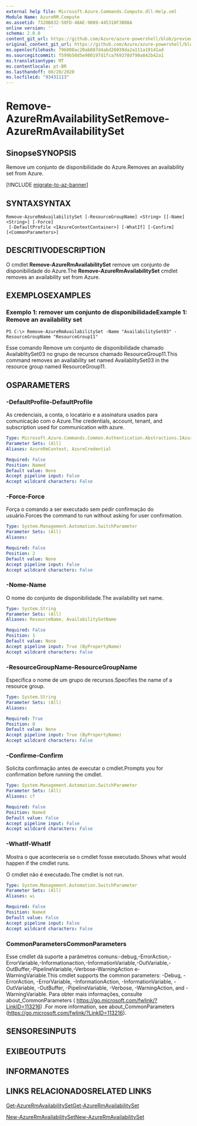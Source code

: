 ```yaml
---
external help file: Microsoft.Azure.Commands.Compute.dll-Help.xml
Module Name: AzureRM.Compute
ms.assetid: 7320B832-50FD-48AE-9089-445318F3B08A
online version: ''
schema: 2.0.0
content_git_url: https://github.com/Azure/azure-powershell/blob/preview/src/ResourceManager/Compute/Stack/Commands.Compute/help/Remove-AzureRmAvailabilitySet.md
original_content_git_url: https://github.com/Azure/azure-powershell/blob/preview/src/ResourceManager/Compute/Stack/Commands.Compute/help/Remove-AzureRmAvailabilitySet.md
ms.openlocfilehash: 796000ac20ab887d4abd26039da2a111a19141ad
ms.sourcegitcommit: f599b50d5e980197d1fca769378df90a842b42a1
ms.translationtype: MT
ms.contentlocale: pt-BR
ms.lasthandoff: 08/20/2020
ms.locfileid: "93431113"
---
```

# <span data-ttu-id="257ee-101">Remove-AzureRmAvailabilitySet</span><span class="sxs-lookup"><span data-stu-id="257ee-101">Remove-AzureRmAvailabilitySet</span></span>

## <span data-ttu-id="257ee-102">Sinopse</span><span class="sxs-lookup"><span data-stu-id="257ee-102">SYNOPSIS</span></span>
<span data-ttu-id="257ee-103">Remove um conjunto de disponibilidade do Azure.</span><span class="sxs-lookup"><span data-stu-id="257ee-103">Removes an availability set from Azure.</span></span>

[!INCLUDE [migrate-to-az-banner](../../includes/migrate-to-az-banner.md)]

## <span data-ttu-id="257ee-104">SYNTAX</span><span class="sxs-lookup"><span data-stu-id="257ee-104">SYNTAX</span></span>

```
Remove-AzureRmAvailabilitySet [-ResourceGroupName] <String> [[-Name] <String>] [-Force]
 [-DefaultProfile <IAzureContextContainer>] [-WhatIf] [-Confirm] [<CommonParameters>]
```

## <span data-ttu-id="257ee-105">DESCRITIVO</span><span class="sxs-lookup"><span data-stu-id="257ee-105">DESCRIPTION</span></span>
<span data-ttu-id="257ee-106">O cmdlet **Remove-AzureRmAvailabilitySet** remove um conjunto de disponibilidade do Azure.</span><span class="sxs-lookup"><span data-stu-id="257ee-106">The **Remove-AzureRmAvailabilitySet** cmdlet removes an availability set from Azure.</span></span>

## <span data-ttu-id="257ee-107">EXEMPLOS</span><span class="sxs-lookup"><span data-stu-id="257ee-107">EXAMPLES</span></span>

### <span data-ttu-id="257ee-108">Exemplo 1: remover um conjunto de disponibilidade</span><span class="sxs-lookup"><span data-stu-id="257ee-108">Example 1: Remove an availability set</span></span>
```
PS C:\> Remove-AzureRmAvailabilitySet -Name "AvailabilitySet03" -ResourceGroupName "ResourceGroup11"
```

<span data-ttu-id="257ee-109">Esse comando Remove um conjunto de disponibilidade chamado AvailablitySet03 no grupo de recursos chamado ResourceGroup11.</span><span class="sxs-lookup"><span data-stu-id="257ee-109">This command removes an availability set named AvailablitySet03 in the resource group named ResourceGroup11.</span></span>

## <span data-ttu-id="257ee-110">OS</span><span class="sxs-lookup"><span data-stu-id="257ee-110">PARAMETERS</span></span>

### <span data-ttu-id="257ee-111">-DefaultProfile</span><span class="sxs-lookup"><span data-stu-id="257ee-111">-DefaultProfile</span></span>
<span data-ttu-id="257ee-112">As credenciais, a conta, o locatário e a assinatura usados para comunicação com o Azure.</span><span class="sxs-lookup"><span data-stu-id="257ee-112">The credentials, account, tenant, and subscription used for communication with azure.</span></span>

```yaml
Type: Microsoft.Azure.Commands.Common.Authentication.Abstractions.IAzureContextContainer
Parameter Sets: (All)
Aliases: AzureRmContext, AzureCredential

Required: False
Position: Named
Default value: None
Accept pipeline input: False
Accept wildcard characters: False
```

### <span data-ttu-id="257ee-113">-Force</span><span class="sxs-lookup"><span data-stu-id="257ee-113">-Force</span></span>
<span data-ttu-id="257ee-114">Força o comando a ser executado sem pedir confirmação do usuário.</span><span class="sxs-lookup"><span data-stu-id="257ee-114">Forces the command to run without asking for user confirmation.</span></span>

```yaml
Type: System.Management.Automation.SwitchParameter
Parameter Sets: (All)
Aliases: 

Required: False
Position: 2
Default value: None
Accept pipeline input: False
Accept wildcard characters: False
```

### <span data-ttu-id="257ee-115">-Nome</span><span class="sxs-lookup"><span data-stu-id="257ee-115">-Name</span></span>
<span data-ttu-id="257ee-116">O nome do conjunto de disponibilidade.</span><span class="sxs-lookup"><span data-stu-id="257ee-116">The availability set name.</span></span>

```yaml
Type: System.String
Parameter Sets: (All)
Aliases: ResourceName, AvailabilitySetName

Required: False
Position: 1
Default value: None
Accept pipeline input: True (ByPropertyName)
Accept wildcard characters: False
```

### <span data-ttu-id="257ee-117">-ResourceGroupName</span><span class="sxs-lookup"><span data-stu-id="257ee-117">-ResourceGroupName</span></span>
<span data-ttu-id="257ee-118">Especifica o nome de um grupo de recursos.</span><span class="sxs-lookup"><span data-stu-id="257ee-118">Specifies the name of a resource group.</span></span>

```yaml
Type: System.String
Parameter Sets: (All)
Aliases: 

Required: True
Position: 0
Default value: None
Accept pipeline input: True (ByPropertyName)
Accept wildcard characters: False
```

### <span data-ttu-id="257ee-119">-Confirme</span><span class="sxs-lookup"><span data-stu-id="257ee-119">-Confirm</span></span>
<span data-ttu-id="257ee-120">Solicita confirmação antes de executar o cmdlet.</span><span class="sxs-lookup"><span data-stu-id="257ee-120">Prompts you for confirmation before running the cmdlet.</span></span>

```yaml
Type: System.Management.Automation.SwitchParameter
Parameter Sets: (All)
Aliases: cf

Required: False
Position: Named
Default value: False
Accept pipeline input: False
Accept wildcard characters: False
```

### <span data-ttu-id="257ee-121">-WhatIf</span><span class="sxs-lookup"><span data-stu-id="257ee-121">-WhatIf</span></span>
<span data-ttu-id="257ee-122">Mostra o que aconteceria se o cmdlet fosse executado.</span><span class="sxs-lookup"><span data-stu-id="257ee-122">Shows what would happen if the cmdlet runs.</span></span>

<span data-ttu-id="257ee-123">O cmdlet não é executado.</span><span class="sxs-lookup"><span data-stu-id="257ee-123">The cmdlet is not run.</span></span>

```yaml
Type: System.Management.Automation.SwitchParameter
Parameter Sets: (All)
Aliases: wi

Required: False
Position: Named
Default value: False
Accept pipeline input: False
Accept wildcard characters: False
```

### <span data-ttu-id="257ee-124">CommonParameters</span><span class="sxs-lookup"><span data-stu-id="257ee-124">CommonParameters</span></span>
<span data-ttu-id="257ee-125">Esse cmdlet dá suporte a parâmetros comuns:-debug,-ErrorAction,-ErrorVariable,-Informationaction,-InformationVariable,-OutVariable,-OutBuffer,-PipelineVariable,-Verbose-WarningAction e-WarningVariable.</span><span class="sxs-lookup"><span data-stu-id="257ee-125">This cmdlet supports the common parameters: -Debug, -ErrorAction, -ErrorVariable, -InformationAction, -InformationVariable, -OutVariable, -OutBuffer, -PipelineVariable, -Verbose, -WarningAction, and -WarningVariable.</span></span> <span data-ttu-id="257ee-126">Para obter mais informações, consulte about_CommonParameters ( https://go.microsoft.com/fwlink/?LinkID=113216) .</span><span class="sxs-lookup"><span data-stu-id="257ee-126">For more information, see about_CommonParameters (https://go.microsoft.com/fwlink/?LinkID=113216).</span></span>

## <span data-ttu-id="257ee-127">SENSORES</span><span class="sxs-lookup"><span data-stu-id="257ee-127">INPUTS</span></span>

## <span data-ttu-id="257ee-128">EXIBE</span><span class="sxs-lookup"><span data-stu-id="257ee-128">OUTPUTS</span></span>

## <span data-ttu-id="257ee-129">INFORMA</span><span class="sxs-lookup"><span data-stu-id="257ee-129">NOTES</span></span>

## <span data-ttu-id="257ee-130">LINKS RELACIONADOS</span><span class="sxs-lookup"><span data-stu-id="257ee-130">RELATED LINKS</span></span>

[<span data-ttu-id="257ee-131">Get-AzureRmAvailabilitySet</span><span class="sxs-lookup"><span data-stu-id="257ee-131">Get-AzureRmAvailabilitySet</span></span>](./Get-AzureRmAvailabilitySet.md)

[<span data-ttu-id="257ee-132">New-AzureRmAvailabilitySet</span><span class="sxs-lookup"><span data-stu-id="257ee-132">New-AzureRmAvailabilitySet</span></span>](./New-AzureRmAvailabilitySet.md)


